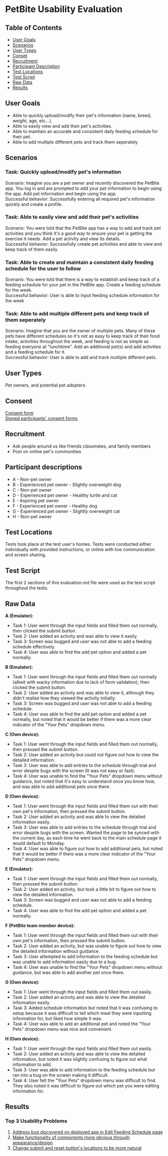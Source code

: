 # PetBite Usability Evaluation

## Table of Contents
* [User Goals](#user-goals)
* [Scenarios](#scenarios)
* [User Types](#user-types)
* [Conset](#consent)
* [Recruitment](#recruitment)
* [Participant Description](#participant-descriptions)
* [Test Locations](#test-locations)
* [Test Script](#test-script)
* [Raw Data](#raw-data)
* [Results](#results)



## User Goals
- Able to quickly upload/modify their pet's information (name, breed, weight, age, etc...).
- Able to easily view and add their pet's activities.
- Able to maintain an accurate and consistent daily feeding schedule for their pet.
- Able to add multiple different pets and track them seperately

## Scenarios
### Task: Quickly upload/modify pet's information

Scenario: Imagine you are a pet owner and recently discovered the PetBite app. You log in and are prompted to add your pet information to begin using the app. Add pet information and begin using the app. 
<br> Successful behavior: Successfully entering all required pet's information quickly and create a profile.

### Task: Able to easily view and add their pet's activities

Scenario: You were told that the PetBite app has a way to add and track pet activities and you think it's a good way to ensure your pet is getting the exercise it needs. Add a pet activity and view its details. 
<br> Successful behavior: Successfully create pet activities and able to view and keep track of them easily.

### Task: Able to create and maintain a consistent daily feeding schedule for the user to follow 

Scenario: You were told that there is a way to establish and keep track of a feeding schedule for your pet in the PetBite app. Create a feeding schedule for the week.
<br> Successful behavior: User is able to input feeding schedule information for the week

### Task: Able to add multiple different pets and keep track of them seperately

Scenario: Imagine that you are the owner of multiple pets. Many of these pets have different schedules so it's not as easy to keep track of their food intake, activities throughout the week, and feeding is not as simple as feeding everyone at "lunchtime". Add an additional pet(s) and add activities and a feeding schedule for it. 
<br> Successful behavior: User is able to add and track multiple different pets. 

## User Types
Pet owners, and potential pet adopters.

## Consent

[Consent form](consent/Recording_consent_form_PetBite.pdf)
<br>
[Signed participants' consent forms](https://github.com/PetBite/petbite.github.io/tree/main/consent)


## Recruitment
- Ask people around us like friends classmates, and family members
- Post on online pet's communities

## Participant descriptions
- A - Non-pet owner
- B - Experienced pet owner - Slightly overweight dog
- C - Non-pet owner
- D - Experienced pet owner - Healthy turtle and cat
- E - Aspiring pet owner
- F - Experienced pet owner - Healthy dog
- G - Experienced pet owner - Slightly overweight cat
- H - Non-pet owner

## Test Locations

Tests took place at the test user's homes. Tests were conducted either individually with provided instructions, or online with live communication and screen sharing. 

## Test Script

The first 2 sections of this evaluation.md file were used as the test script throughout the tests. 

## Raw Data

<b> A (Emulator): </b>
- Task 1: User went through the input fields and filled them out normally, then clicked the submit button. 
- Task 2: User added an activity and was able to view it easily. 
- Task 3: Screen was bugged and user was not able to add a feeding schedule effectively. 
- Task 4: User was able to find the add pet option and added a pet normally.

<b> B (Emulator): </b>
- Task 1: User went through the input fields and filled them out normally (albeit with wacky information due to lack of form validation), then clicked the submit button. 
- Task 2: User added an activity and was able to view it, although they didn't realise how they viewed the activity initially.
- Task 3: Screen was bugged and user was not able to add a feeding schedule. 
- Task 4: User was able to find the add pet option and added a pet normally, but noted that it would be better if there was a more clear indicator of the "Your Pets" dropdown menu.

<b> C (Own device): </b>
- Task 1: User went through the input fields and filled them out normally, then pressed the submit button. 
- Task 2: User added an activity but could not figure out how to view the detailed information. 
- Task 3: User was able to add entries to the schedule through trial and error despite bugs with the screen (It was not easy or fast). 
- Task 4: User was unable to find the "Your Pets" dropdown menu without guidance, but noted that it's easy to understand once you know how, and was able to add additional pets once there. 

<b> D (Own device): </b>
- Task 1: User went through the input fields and filled them out with their own pet's information, then pressed the submit button. 
- Task 2: User added an activity and was able to view the detailed information easily.  
- Task 3: User was able to add entries to the schedule through trial and error despite bugs with the screen. Wanted the page to be synced with the current day, as each time he went back to the main schedule page it would default to Monday. 
- Task 4: User was able to figure out how to add additional pets, but noted that it would be better if there was a more clear indicator of the "Your Pets" dropdown menu.

<b> E (Emulator): </b>
- Task 1: User went through the input fields and filled them out normally, then pressed the submit button. 
- Task 2: User added an activity, but took a little bit to figure out how to view the detailed information.
- Task 3: Screen was bugged and user was not able to add a feeding schedule. 
- Task 4: User was able to find the add pet option and added a pet normally. 

<b> F (PetBite team member device): </b>
- Task 1: User went through the input fields and filled them out with their own pet's information, then pressed the submit button. 
- Task 2: User added an activity, but was unable to figure out how to view the detailed information without guidance. 
- Task 3: User attempted to add information to the feeding schedule but was unable to add information easily due to a bug. 
- Task 4: User was unable to find the "Your Pets" dropdown menu without guidance, but was able to add another pet once there.

<b> G (Own device): </b>
- Task 1: User went through the input fields and filled them out easily. 
- Task 2: User added an activity and was able to view the detailed information easily. 
- Task 3: Added schedule information but noted that it was confusing to setup because it was difficult to tell which meal they were inputting information for, but liked how simple it was. 
- Task 4: User was able to add an additional pet and noted the "Your Pets" dropdown menu was nice and convenient.

<b> H (Own device): </b>
- Task 1: User went through the input fields and filled them out easily. 
- Task 2: User added an activity and was able to view the detailed information, but noted it was slightly confusing to figure out what information to add. 
- Task 3: User was able to add information to the feeding schedule but ran into a bug on the screen making it difficult. 
- Task 4: User felt the "Your Pets" dropdown menu was difficult to find. They also noted it was difficult to figure out which pet you were editing information for. 

## Results

### Top 3 Usability Problems
1. [Address bug discovered on deployed app in Edit Feeding Schedule page](https://github.com/PetBite/app/issues/112)
2. [Make functionality of components more obvious through appearance/design](https://github.com/PetBite/app/issues/113)
3. [Change submit and reset button's locations to be more natural](https://github.com/PetBite/app/issues/114)
